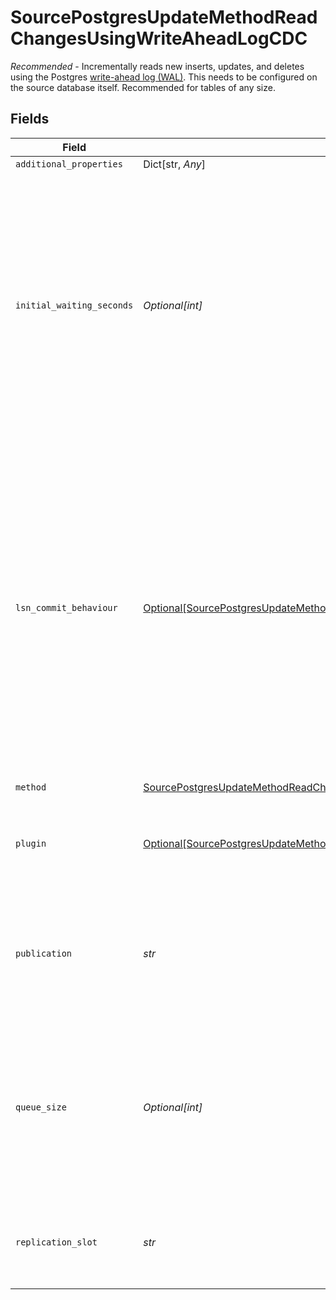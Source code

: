 # SourcePostgresUpdateMethodReadChangesUsingWriteAheadLogCDC

<i>Recommended</i> - Incrementally reads new inserts, updates, and deletes using the Postgres <a href="https://docs.airbyte.com/integrations/sources/postgres/#cdc">write-ahead log (WAL)</a>. This needs to be configured on the source database itself. Recommended for tables of any size.


## Fields

| Field                                                                                                                                                                                                                                                                                                                              | Type                                                                                                                                                                                                                                                                                                                               | Required                                                                                                                                                                                                                                                                                                                           | Description                                                                                                                                                                                                                                                                                                                        |
| ---------------------------------------------------------------------------------------------------------------------------------------------------------------------------------------------------------------------------------------------------------------------------------------------------------------------------------- | ---------------------------------------------------------------------------------------------------------------------------------------------------------------------------------------------------------------------------------------------------------------------------------------------------------------------------------- | ---------------------------------------------------------------------------------------------------------------------------------------------------------------------------------------------------------------------------------------------------------------------------------------------------------------------------------- | ---------------------------------------------------------------------------------------------------------------------------------------------------------------------------------------------------------------------------------------------------------------------------------------------------------------------------------- |
| `additional_properties`                                                                                                                                                                                                                                                                                                            | Dict[str, *Any*]                                                                                                                                                                                                                                                                                                                   | :heavy_minus_sign:                                                                                                                                                                                                                                                                                                                 | N/A                                                                                                                                                                                                                                                                                                                                |
| `initial_waiting_seconds`                                                                                                                                                                                                                                                                                                          | *Optional[int]*                                                                                                                                                                                                                                                                                                                    | :heavy_minus_sign:                                                                                                                                                                                                                                                                                                                 | The amount of time the connector will wait when it launches to determine if there is new data to sync or not. Defaults to 300 seconds. Valid range: 120 seconds to 1200 seconds. Read about <a href="https://docs.airbyte.com/integrations/sources/postgres#step-5-optional-set-up-initial-waiting-time">initial waiting time</a>. |
| `lsn_commit_behaviour`                                                                                                                                                                                                                                                                                                             | [Optional[SourcePostgresUpdateMethodReadChangesUsingWriteAheadLogCDCLSNCommitBehaviour]](../../models/shared/sourcepostgresupdatemethodreadchangesusingwriteaheadlogcdclsncommitbehaviour.md)                                                                                                                                      | :heavy_minus_sign:                                                                                                                                                                                                                                                                                                                 | Determines when Airbtye should flush the LSN of processed WAL logs in the source database. `After loading Data in the destination` is default. If `While reading Data` is selected, in case of a downstream failure (while loading data into the destination), next sync would result in a full sync.                              |
| `method`                                                                                                                                                                                                                                                                                                                           | [SourcePostgresUpdateMethodReadChangesUsingWriteAheadLogCDCMethod](../../models/shared/sourcepostgresupdatemethodreadchangesusingwriteaheadlogcdcmethod.md)                                                                                                                                                                        | :heavy_check_mark:                                                                                                                                                                                                                                                                                                                 | N/A                                                                                                                                                                                                                                                                                                                                |
| `plugin`                                                                                                                                                                                                                                                                                                                           | [Optional[SourcePostgresUpdateMethodReadChangesUsingWriteAheadLogCDCPlugin]](../../models/shared/sourcepostgresupdatemethodreadchangesusingwriteaheadlogcdcplugin.md)                                                                                                                                                              | :heavy_minus_sign:                                                                                                                                                                                                                                                                                                                 | A logical decoding plugin installed on the PostgreSQL server.                                                                                                                                                                                                                                                                      |
| `publication`                                                                                                                                                                                                                                                                                                                      | *str*                                                                                                                                                                                                                                                                                                                              | :heavy_check_mark:                                                                                                                                                                                                                                                                                                                 | A Postgres publication used for consuming changes. Read about <a href="https://docs.airbyte.com/integrations/sources/postgres#step-4-create-publications-and-replication-identities-for-tables">publications and replication identities</a>.                                                                                       |
| `queue_size`                                                                                                                                                                                                                                                                                                                       | *Optional[int]*                                                                                                                                                                                                                                                                                                                    | :heavy_minus_sign:                                                                                                                                                                                                                                                                                                                 | The size of the internal queue. This may interfere with memory consumption and efficiency of the connector, please be careful.                                                                                                                                                                                                     |
| `replication_slot`                                                                                                                                                                                                                                                                                                                 | *str*                                                                                                                                                                                                                                                                                                                              | :heavy_check_mark:                                                                                                                                                                                                                                                                                                                 | A plugin logical replication slot. Read about <a href="https://docs.airbyte.com/integrations/sources/postgres#step-3-create-replication-slot">replication slots</a>.                                                                                                                                                               |